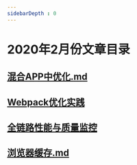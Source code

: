 ```yaml
---
sidebarDepth : 0
---
```

# 2020年2月份文章目录

## [混合APP中优化.md](./混合APP中优化.md)

## [Webpack优化实践](./Webpack优化实践.md)

## [全链路性能与质量监控](./全链路性能与质量监控.md)

## [浏览器缓存.md](./浏览器缓存.md)


